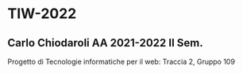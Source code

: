 # TIW-2022
## Carlo Chiodaroli AA 2021-2022 II Sem.
Progetto di Tecnologie informatiche per il web: Traccia 2, Gruppo 109
